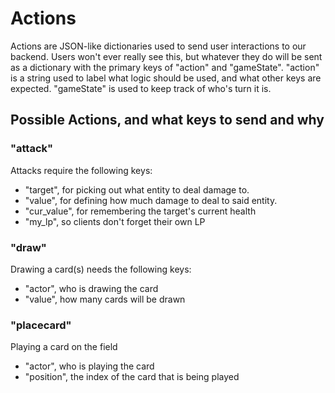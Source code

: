 # Actions
Actions are JSON-like dictionaries used to send user interactions to our backend. Users won't ever really see this, but whatever they do will be sent as a dictionary with the primary keys of "action" and "gameState". "action" is a string used to label what logic should be used, and what other keys are expected. "gameState" is used to keep track of who's turn it is.

## Possible Actions, and what keys to send and why
### "attack"
Attacks require the following keys:
- "target", for picking out what entity to deal damage to.
- "value", for defining how much damage to deal to said entity.
- "cur_value", for remembering the target's current health
- "my_lp", so clients don't forget their own LP
### "draw"
Drawing a card(s) needs the following keys:
- "actor", who is drawing the card
- "value", how many cards will be drawn
### "placecard"
Playing a card on the field
- "actor", who is playing the card
- "position", the index of the card that is being played